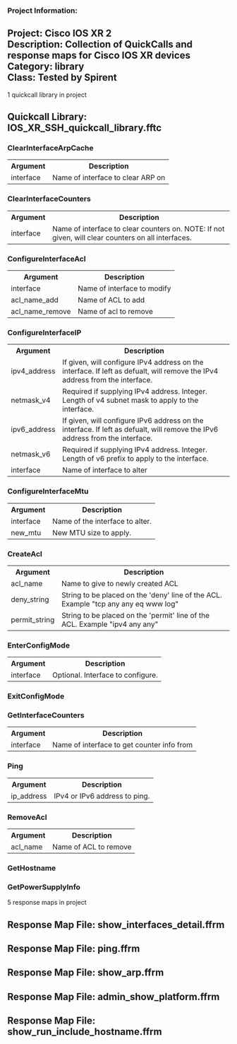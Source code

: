 ### Project Information:
Project: Cisco IOS XR 2  
Description: Collection of QuickCalls and response maps for Cisco IOS XR devices  
Category: library  
Class: Tested by Spirent
 ----
1 quickcall library in project
## Quickcall Library: IOS_XR_SSH_quickcall_library.fftc
### ClearInterfaceArpCache
<table><tr><th>Argument</th><th>Description</th></tr>
<tr><td>interface</td><td>Name of interface to clear ARP on</tr></td></table>

### ClearInterfaceCounters
<table><tr><th>Argument</th><th>Description</th></tr>
<tr><td>interface</td><td>Name of interface to clear counters on. 
NOTE: If not given, will clear counters on all interfaces.</tr></td></table>

### ConfigureInterfaceAcl
<table><tr><th>Argument</th><th>Description</th></tr>
<tr><td>interface</td><td>Name of interface to modify</tr></td>
<tr><td>acl_name_add</td><td>Name of ACL to add</tr></td>
<tr><td>acl_name_remove</td><td>Name of acl to remove</tr></td></table>

### ConfigureInterfaceIP
<table><tr><th>Argument</th><th>Description</th></tr>
<tr><td>ipv4_address</td><td>If given, will configure IPv4 address on the interface. If left as defualt, will remove the IPv4 address from the interface. 
</tr></td>
<tr><td>netmask_v4</td><td>Required if supplying IPv4 address. Integer.
Length of v4 subnet mask to apply to the interface. </tr></td>
<tr><td>ipv6_address</td><td>If given, will configure IPv6 address on the interface. If left as defualt, will remove the IPv6 address from the interface. 
</tr></td>
<tr><td>netmask_v6</td><td>Required if supplying IPv4 address. Integer.
Length of v6 prefix to apply to the interface. </tr></td>
<tr><td>interface</td><td>Name of interface to alter</tr></td></table>

### ConfigureInterfaceMtu
<table><tr><th>Argument</th><th>Description</th></tr>
<tr><td>interface</td><td>Name of the interface to alter.</tr></td>
<tr><td>new_mtu</td><td>New MTU size to apply.</tr></td></table>

### CreateAcl
<table><tr><th>Argument</th><th>Description</th></tr>
<tr><td>acl_name</td><td>Name to give to newly created ACL</tr></td>
<tr><td>deny_string</td><td>String to be placed on the 'deny' line of the ACL. Example "tcp any any eq www log"</tr></td>
<tr><td>permit_string</td><td>String to be placed on the 'permit' line of the ACL. Example "ipv4 any any"</tr></td></table>

### EnterConfigMode
<table><tr><th>Argument</th><th>Description</th></tr>
<tr><td>interface</td><td>Optional. Interface to configure. </tr></td></table>

### ExitConfigMode
### GetInterfaceCounters
<table><tr><th>Argument</th><th>Description</th></tr>
<tr><td>interface</td><td>Name of interface to get counter info from</tr></td></table>

### Ping
<table><tr><th>Argument</th><th>Description</th></tr>
<tr><td>ip_address</td><td>IPv4 or IPv6 address to ping. </tr></td></table>

### RemoveAcl
<table><tr><th>Argument</th><th>Description</th></tr>
<tr><td>acl_name</td><td>Name of ACL to remove</tr></td></table>

### GetHostname
### GetPowerSupplyInfo
5 response maps in project
## Response Map File: show_interfaces_detail.ffrm
## Response Map File: ping.ffrm
## Response Map File: show_arp.ffrm
## Response Map File: admin_show_platform.ffrm
## Response Map File: show_run_include_hostname.ffrm